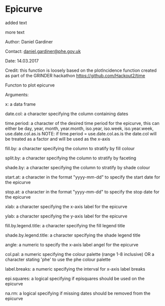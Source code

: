 # Epicurve

added text

more text

Author: Daniel Gardiner

Contact: daniel.gardiner@phe.gov.uk

Date: 14.03.2017

Credit: this function is loosely based on the plotIncidence function created
        as part of the GRINDER hackathon https://github.com/Hackout2/time

Functon to plot epicurve


Arguments:

x: a data frame

date.col: a character specifying the column containing dates

time.period: a character of the desired time period for the epicurve, this can either be
                 day, year, month, year.month, iso.year, iso.week, iso.year.week, use.date.col.as.is
             NOTE: if time.period = use.date.col.as.is the date.col will be treated as a factor and will be used as the x-axis

fill.by: a character specifying the column to stratify by fill colour

split.by: a character specifying the column to stratify by faceting


shade.by: a character specifying the column to stratify by shade colour

start.at: a character in the format "yyyy-mm-dd" to specify the start date for the epicurve

stop.at: a character in the format "yyyy-mm-dd" to specify the stop date for the epicurve

xlab: a character specifying the x-axis label for the epicurve

ylab: a character specifying the y-axis label for the epicurve

fill.by.legend.title: a character specifying the fill legend title

shade.by.legend.title: a character specifying the shade legend title

angle: a numeric to specify the x-axis label angel for the epicurve

col.pal: a numeric specifying the colour palette  (range 1-8 inclusive) OR a
         character stating 'phe' to use the phe colour palette

label.breaks: a numeric specifying the interval for x-axis label breaks

epi.squares: a logical  specifying if episquares should be used on the epicurve

na.rm: a logical  specifying if missing dates should be removed from the epicurve


